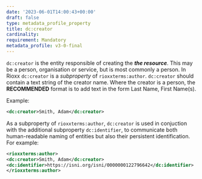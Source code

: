 ```yaml
---
date: '2023-06-01T14:00:43+00:00'
draft: false
type: metadata_profile_property
title: dc:creator
cardinality: 
requirement: Mandatory
metadata_profile: v3-0-final
---
```

`dc:creator` is the entity responsible of creating the ***the resource***. This may be a person, organisation or service, but is most commonly a person. In Rioxx `dc:creator` is a *subproperty* of `rioxxterms:author`. `dc:creator` should contain a text string of the creator name. Where the creator is a person, the **RECOMMENDED** format is to add text in the form Last Name, First Name(s). 

Example:
```xml
<dc:creator>Smith, Adam</dc:creator>
```
As a subproperty of `rioxxterms:author`, `dc:creator` is used in conjuction with the additional subproperty `dc:identifier`, to communicate both human-readable naming of entities but also their persistent identification. For example:
```xml
<rioxxterms:author>
<dc:creator>Smith, Adam</dc:creator>
<dc:identifier>https://isni.org/isni/0000000122796642</dc:identifier>
</rioxxterms:author>
```


